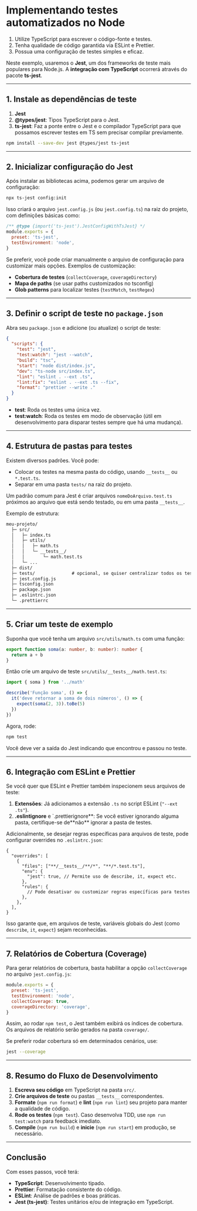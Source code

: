 # Implementando testes automatizados no Node

1. Utilize TypeScript para escrever o código-fonte e testes.
2. Tenha qualidade de código garantida via ESLint e Prettier.
3. Possua uma configuração de testes simples e eficaz.

Neste exemplo, usaremos o **Jest**, um dos frameworks de teste mais populares para Node.js. A **integração com TypeScript** ocorrerá através do pacote **ts-jest**.

---

## 1. Instale as dependências de teste

1. **Jest**
2. **@types/jest**: Tipos TypeScript para o Jest.
3. **ts-jest**: Faz a ponte entre o Jest e o compilador TypeScript para que possamos escrever testes em TS sem precisar compilar previamente.

```bash
npm install --save-dev jest @types/jest ts-jest
```

---

## 2. Inicializar configuração do Jest

Após instalar as bibliotecas acima, podemos gerar um arquivo de configuração:

```bash
npx ts-jest config:init
```

Isso criará o arquivo `jest.config.js` (ou `jest.config.ts`) na raiz do projeto, com definições básicas como:

```js
/** @type {import('ts-jest').JestConfigWithTsJest} */
module.exports = {
  preset: 'ts-jest',
  testEnvironment: 'node',
}
```

Se preferir, você pode criar manualmente o arquivo de configuração para customizar mais opções. Exemplos de customização:

- **Cobertura de testes** (`collectCoverage`, `coverageDirectory`)
- **Mapa de paths** (se usar paths customizados no tsconfig)
- **Glob patterns** para localizar testes (`testMatch`, `testRegex`)

---

## 3. Definir o script de teste no `package.json`

Abra seu `package.json` e adicione (ou atualize) o script de teste:

```json
{
  "scripts": {
    "test": "jest",
    "test:watch": "jest --watch",
    "build": "tsc",
    "start": "node dist/index.js",
    "dev": "ts-node src/index.ts",
    "lint": "eslint . --ext .ts",
    "lint:fix": "eslint . --ext .ts --fix",
    "format": "prettier --write ."
  }
}
```

- **test**: Roda os testes uma única vez.
- **test:watch**: Roda os testes em modo de observação (útil em desenvolvimento para disparar testes sempre que há uma mudança).

---

## 4. Estrutura de pastas para testes

Existem diversos padrões. Você pode:

- Colocar os testes na mesma pasta do código, usando `__tests__` ou `*.test.ts`.
- Separar em uma pasta `tests/` na raiz do projeto.

Um padrão comum para Jest é criar arquivos `nomeDoArquivo.test.ts` próximos ao arquivo que está sendo testado, ou em uma pasta `__tests__`.

Exemplo de estrutura:

```md
meu-projeto/
  ├─ src/
  │   ├─ index.ts
  │   ├─ utils/
  │   │   ├─ math.ts
  │   │   └─ __tests__/
  │   │       └─ math.test.ts
  │   └─ ...
  ├─ dist/
  ├─ tests/              # opcional, se quiser centralizar todos os testes
  ├─ jest.config.js
  ├─ tsconfig.json
  ├─ package.json
  ├─ .eslintrc.json
  └─ .prettierrc
```

---

## 5. Criar um teste de exemplo

Suponha que você tenha um arquivo `src/utils/math.ts` com uma função:

```ts
export function soma(a: number, b: number): number {
  return a + b
}
```

Então crie um arquivo de teste `src/utils/__tests__/math.test.ts`:

```ts
import { soma } from '../math'

describe('Função soma', () => {
  it('deve retornar a soma de dois números', () => {
    expect(soma(2, 3)).toBe(5)
  })
})
```

Agora, rode:

```bash
npm test
```

Você deve ver a saída do Jest indicando que encontrou e passou no teste.

---

## 6. Integração com ESLint e Prettier

Se você quer que ESLint e Prettier também inspecionem seus arquivos de teste:

1. **Extensões**: Já adicionamos a extensão `.ts` no script ESLint (`"--ext .ts"`).
2. **.eslintignore** e `.prettierignore**: Se você estiver ignorando alguma pasta, certifique-se de**não\*\* ignorar a pasta de testes.

Adicionalmente, se desejar regras específicas para arquivos de teste, pode configurar overrides no `.eslintrc.json`:

```jsonc
{
  "overrides": [
    {
      "files": ["**/__tests__/**/*", "**/*.test.ts"],
      "env": {
        "jest": true, // Permite uso de describe, it, expect etc.
      },
      "rules": {
        // Pode desativar ou customizar regras específicas para testes
      },
    },
  ],
}
```

Isso garante que, em arquivos de teste, variáveis globais do Jest (como `describe`, `it`, `expect`) sejam reconhecidas.

---

## 7. Relatórios de Cobertura (Coverage)

Para gerar relatórios de cobertura, basta habilitar a opção `collectCoverage` no arquivo `jest.config.js`:

```js
module.exports = {
  preset: 'ts-jest',
  testEnvironment: 'node',
  collectCoverage: true,
  coverageDirectory: 'coverage',
}
```

Assim, ao rodar `npm test`, o Jest também exibirá os índices de cobertura. Os arquivos de relatório serão gerados na pasta `coverage/`.

Se preferir rodar cobertura só em determinados cenários, use:

```bash
jest --coverage
```

---

## 8. Resumo do Fluxo de Desenvolvimento

1. **Escreva seu código** em TypeScript na pasta `src/`.
2. **Crie arquivos de teste** ou pastas `__tests__` correspondentes.
3. **Formate** (`npm run format`) e **lint** (`npm run lint`) seu projeto para manter a qualidade de código.
4. **Rode os testes** (`npm test`). Caso desenvolva TDD, use `npm run test:watch` para feedback imediato.
5. **Compile** (`npm run build`) e **inicie** (`npm run start`) em produção, se necessário.

---

## Conclusão

Com esses passos, você terá:

- **TypeScript**: Desenvolvimento tipado.
- **Prettier**: Formatação consistente do código.
- **ESLint**: Análise de padrões e boas práticas.
- **Jest (ts-jest)**: Testes unitários e/ou de integração em TypeScript.
